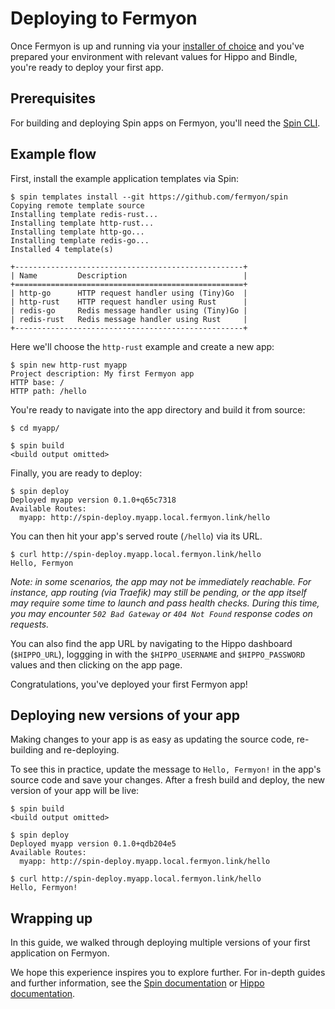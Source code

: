 # Deploying to Fermyon

Once Fermyon is up and running via your
[installer of choice](./README.md#installers) and you've prepared your
environment with relevant values for Hippo and Bindle, you're ready to deploy
your first app.

## Prerequisites

For building and deploying Spin apps on Fermyon, you'll need the
[Spin CLI](https://spin.fermyon.dev/quickstart).

## Example flow

First, install the example application templates via Spin:

```console
$ spin templates install --git https://github.com/fermyon/spin
Copying remote template source
Installing template redis-rust...
Installing template http-rust...
Installing template http-go...
Installing template redis-go...
Installed 4 template(s)

+---------------------------------------------------+
| Name         Description                          |
+===================================================+
| http-go      HTTP request handler using (Tiny)Go  |
| http-rust    HTTP request handler using Rust      |
| redis-go     Redis message handler using (Tiny)Go |
| redis-rust   Redis message handler using Rust     |
+---------------------------------------------------+
```

Here we'll choose the `http-rust` example and create a new app:

```console
$ spin new http-rust myapp
Project description: My first Fermyon app
HTTP base: /
HTTP path: /hello
```

You're ready to navigate into the app directory and build it from source:

```console
$ cd myapp/

$ spin build
<build output omitted>
```

Finally, you are ready to deploy:

```console
$ spin deploy
Deployed myapp version 0.1.0+q65c7318
Available Routes:
  myapp: http://spin-deploy.myapp.local.fermyon.link/hello
```

You can then hit your app's served route (`/hello`) via its URL.

```console
$ curl http://spin-deploy.myapp.local.fermyon.link/hello
Hello, Fermyon
```

_Note: in some scenarios, the app may not be immediately reachable. For
instance, app routing (via Traefik) may still be pending, or the app itself may
require some time to launch and pass health checks. During this time, you may
encounter `502 Bad Gateway` or `404 Not Found` response codes on requests._

You can also find the app URL by navigating to the Hippo dashboard (`$HIPPO_URL`), loggging in
with the `$HIPPO_USERNAME` and `$HIPPO_PASSWORD` values and then clicking on the app page.

Congratulations, you've deployed your first Fermyon app!

## Deploying new versions of your app

Making changes to your app is as easy as updating the source code, re-building
and re-deploying.

To see this in practice, update the message to `Hello, Fermyon!` in the app's
source code and save your changes. After a fresh build and deploy, the
new version of your app will be live:

```console
$ spin build
<build output omitted>

$ spin deploy
Deployed myapp version 0.1.0+qdb204e5
Available Routes:
  myapp: http://spin-deploy.myapp.local.fermyon.link/hello

$ curl http://spin-deploy.myapp.local.fermyon.link/hello
Hello, Fermyon!
```

## Wrapping up

In this guide, we walked through deploying multiple versions of your first
application on Fermyon.

We hope this experience inspires you to explore further. For in-depth guides
and further information, see the
[Spin documentation](https://spin.fermyon.dev/) or
[Hippo documentation](https://docs.hippofactory.dev/).